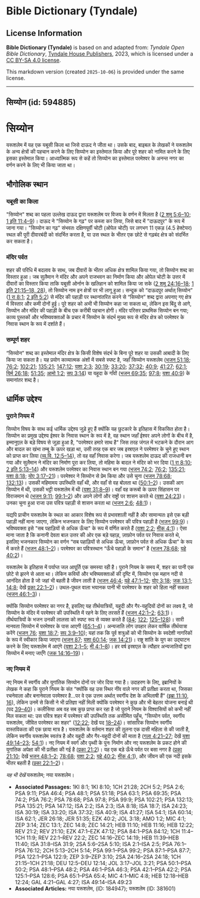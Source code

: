 # Bible Dictionary (Tyndale)

## License Information

**Bible Dictionary (Tyndale)** is based on and adapted from: _Tyndale Open Bible Dictionary_, [Tyndale House Publishers](https://tyndaleopenresources.com/), 2023, which is licensed under a [CC BY-SA 4.0 license](https://creativecommons.org/licenses/by-sa/4.0/legalcode.en).

This markdown version (created `2025-10-06`) is provided under the same license.



--------------------------------

## सिय्योन (id: 594885)

सिय्योन
=======

यरूशलेम में यह एक यबूसी किला था जिसे दाऊद ने जीता था। उसके बाद, बाइबल के लेखकों ने यरूशलेम के अन्य क्षेत्रों की पहचान करने के लिए सिय्योन का इस्तेमाल किया और पूरे शहर को नामित करने के लिए इसका इस्तेमाल किया। आध्यात्मिक रूप से कहें तो सिय्योन का इस्तेमाल परमेश्वर के अनन्त नगर का वर्णन करने के लिए भी किया जाता था।

भौगोलिक स्थान
-------------

### यबूसी का किला

"सिय्योन" शब्द का पहला उल्लेख दाऊद द्वारा यरूशलेम पर विजय के वर्णन में मिलता है ([2 शमू 5:6–10](https://ref.ly/2Sam5:6-2Sam5:10); [1 इति 11:4–9](https://ref.ly/1Chr11:4-1Chr11:9))। दाऊद ने "सिय्योन के गढ़" पर कब्जा कर लिया, जिसे बाद में "दाऊदपुर" के रूप में जाना गया। "सिय्योन का गढ़" संभवतः दक्षिणपूर्वी चोटी (ओपेल चोटी) पर लगभग 11 एकड़ (4\.5 हेक्टेयर) स्थल की पूरी दीवारबंदी को संदर्भित करता है, या उस स्थल के भीतर एक छोटे से गढ़बंद क्षेत्र को संदर्भित कर सकता है। 

### मंदिर पर्वत

शहर की परिधि में बदलाव के साथ, जब दीवारों के भीतर अधिक क्षेत्र शामिल किया गया, तो सिय्योन शब्द का विस्तार हुआ। जब सुलैमान ने मंदिर और अपने राजभवन का निर्माण किया और ओपेल चोटी के उत्तर में दीवारों का विस्तार किया ताकि यबूसी ओर्नान के खलिहान को शामिल किया जा सके ([2 शमू 24:16–18](https://ref.ly/2Sam24:16-2Sam24:18); [1 इति 21:15–18, 28](https://ref.ly/1Chr21:15-1Chr21:18,1Chr21:28)), तो सिय्योन नाम इन क्षेत्रों पर भी लागू हुआ। सन्दूक को “दाऊदपुर अर्थात् सिय्योन” ([1 रा 8:1](https://ref.ly/1Kgs8:1); [2 इति 5:2](https://ref.ly/2Chr5:2)) से मंदिर की पहाड़ी पर स्थानांतरित करने से “सिय्योन” शब्द द्वारा अपनाए गए क्षेत्र में विस्तार और कमी दोनों हुई। पूरे शहर को अभी भी सिय्योन कहा जा सकता था, लेकिन इस बिंदु से आगे, सिय्योन और मंदिर की पहाड़ी के बीच एक करीबी पहचान होगी। मंदिर परिसर प्राथमिक सिय्योन बन गया; काव्य पुस्तकों और भविष्यवक्ताओं के प्रचार में सिय्योन के संदर्भ मुख्य रूप से मंदिर क्षेत्र को परमेश्वर के निवास स्थान के रूप में दर्शाते हैं।

### सम्पूर्ण शहर

“सिय्योन” शब्द का इस्तेमाल मंदिर क्षेत्र के किसी विशेष संदर्भ के बिना पूरे शहर या उसकी आबादी के लिए किया जा सकता है। यह प्रयोग काव्यात्मक अंशों में सबसे स्पष्ट है, जहाँ सिय्योन यरूशलेम ([भजन 51:18](https://ref.ly/Ps51:18); [76:2](https://ref.ly/Ps76:2); [102:21](https://ref.ly/Ps102:21); [135:21](https://ref.ly/Ps135:21); [147:12](https://ref.ly/Ps147:12); [यशा 2:3](https://ref.ly/Isa2:3); [30:19](https://ref.ly/Isa30:19); [33:20](https://ref.ly/Isa33:20); [37:32](https://ref.ly/Isa37:32); [40:9](https://ref.ly/Isa40:9); [41:27](https://ref.ly/Isa41:27); [62:1](https://ref.ly/Isa62:1); [यिर्म 26:18](https://ref.ly/Jer26:18); [51:35](https://ref.ly/Jer51:35); [आमो 1:2](https://ref.ly/Amos1:2); [सप 3:14](https://ref.ly/Zeph3:14)) या यहूदा के गाँवों ([भजन 69:35](https://ref.ly/Ps69:35); [97:8](https://ref.ly/Ps97:8); [यशा 40:9](https://ref.ly/Isa40:9)) के समानांतर शब्द है।

धार्मिक उद्देश्य
----------------

### पुराने नियम में

सिय्योन विषय के साथ कई धार्मिक उद्देश्य जुड़े हुए हैं क्योंकि यह छुटकारे के इतिहास में विकसित होता है। सिय्योन का प्रमुख उद्देश्य ईश्वर के निवास स्थान के रूप में है, वह स्थान जहाँ ईश्वर अपने लोगों के बीच में है, इम्मानुएल के बड़े विषय से जुड़ा हुआ है, "परमेश्वर हमारे साथ है" जिस तरह जंगल में भटकने के दौरान आग और बादल का खंभा तम्बू के ऊपर खड़ा था, उसी तरह एक बार जब इस्राएल ने परमेश्वर के चुने हुए स्थान को प्राप्त कर लिया ([व्य.वि. 12:5–14](https://ref.ly/Deut12:5-Deut12:14)), तो वह वहाँ निवास करेगा। जब यरूशलेम दाऊद की राजधानी बन गया और सुलैमान ने मंदिर का निर्माण पूरा कर लिया, तो महिमा के बादल ने मंदिर को भर दिया ([1 रा 8:10](https://ref.ly/1Kgs8:10); [2 इति 5:13–14](https://ref.ly/2Chr5:13-2Chr5:14)) और यरूशलेम परमेश्वर का निवास स्थान बन गया ([भजन 74:2](https://ref.ly/Ps74:2); [76:2](https://ref.ly/Ps76:2); [135:21](https://ref.ly/Ps135:21); [यशा 8:18](https://ref.ly/Isa8:18); [योए 3:17–21](https://ref.ly/Joel3:17-Joel3:21))। परमेश्वर ने सिय्योन से प्रेम किया और उसे चुना ([भजन 78:68](https://ref.ly/Ps78:68); [132:13](https://ref.ly/Ps132:13))। उसकी महिमामय उपस्थिति वहाँ थी, और वहाँ से वह बोलता था ([50:1–2](https://ref.ly/Ps50:1-Ps50:2))। उसकी आग सिय्योन में थी, उसकी भट्टी यरूशलेम में थी ([यशा 31:8–9](https://ref.ly/Isa31:8-Isa31:9))। वहाँ वह करूबों के ऊपर सिंहासन पर विराजमान थे ([भजन 9:11](https://ref.ly/Ps9:11); [99:1–2](https://ref.ly/Ps99:1-Ps99:2)) और अपने लोगों और राष्ट्रों पर शासन करते थे ([यशा 24:23](https://ref.ly/Isa24:23))। उनका चुना हुआ राजा उस पवित्र पहाड़ी से शासन करता था ([भजन 2:6](https://ref.ly/Ps2:6); [48:1](https://ref.ly/Ps48:1))।

यद्यपि प्राचीन यरूशलेम के स्थल का आकार विशेष रूप से प्रभावशाली नहीं है और सामान्यतः इसे एक बड़ी पहाड़ी नहीं माना जाएगा, लेकिन भजनकार के लिए सिय्योन परमेश्वर की पवित्र पहाड़ी है ([भजन 99:9](https://ref.ly/Ps99:9))। भविष्यवक्ता इसे "सब पहाड़ियों से अधिक ऊँचा" के रूप में वर्णित करते हैं ([यशा 2:2](https://ref.ly/Isa2:2); [मीक 4:1](https://ref.ly/Mic4:1))। ऐसा माना जाता है कि कनानी देवता बाल उत्तर की ओर एक बड़े पहाड़, ज़ाफ़ोन पर्वत पर निवास करते थे, इसलिए भजनकार सिय्योन का वर्णन “सब पहाड़ियों से अधिक ऊँचा, ज़ाफ़ोन पर्वत से अधिक ऊँचा” के रूप में करते हैं ([भजन 48:1–2](https://ref.ly/Ps48:1-Ps48:2))। परमेश्वर का पवित्रस्थान “ऊँचे पहाड़ों के समान” है ([भजन 78:68](https://ref.ly/Ps78:68); [यहे 40:2](https://ref.ly/Ezek40:2))।

यरूशलेम के इतिहास में पर्याप्त जल आपूर्ति एक समस्या रही है। पुराने नियम के समय में, शहर का पानी एक छोटे से झरने से आता था। लेकिन कवियों और भविष्यवक्ताओं की दृष्टि में, सिय्योन एक महान नदी से आनंदित होता है जो जहां भी बहती है जीवन लाती है ([भजन 46:4](https://ref.ly/Ps46:4); [यहे 47:1–12](https://ref.ly/Ezek47:1-Ezek47:12); [योए 3:18](https://ref.ly/Joel3:18); [जक 13:1](https://ref.ly/Zech13:1); [14:8](https://ref.ly/Zech14:8); देखें [प्रका 22:1–2](https://ref.ly/Rev22:1-Rev22:2))। उथल\-पुथल वाला भयानक पानी भी परमेश्वर के शहर को हिला नहीं सकता ([भजन 46:1–3](https://ref.ly/Ps46:1-Ps46:3))।

क्योंकि सिय्योन परमेश्वर का नगर है, इसलिए यह तीर्थयात्रियों, यहूदी और गैर\-यहूदियों दोनों का लक्ष्य है, जो सिय्योन के मंदिर में परमेश्वर की उपस्थिति में रहने के लिए तरसते हैं ([भजन 42:1–2](https://ref.ly/Ps42:1-Ps42:2); [63:1](https://ref.ly/Ps63:1))। तीर्थयात्रियों के भजन उनकी लालसा को स्पष्ट रूप से व्यक्त करते हैं ([84](https://ref.ly/Ps84:1-Ps84:12); [122](https://ref.ly/Ps122:1-Ps122:9); [125–128](https://ref.ly/Ps125:1-Ps128:6))। सारी मानवता सिय्योन में परमेश्वर के पास आएगी ([65:1–4](https://ref.ly/Ps65:1-Ps65:4))। अन्यजाति लोग उपहार लेकर वार्षिक तीर्थयात्रा करेंगे ([भजन 76](https://ref.ly/Ps76:1-Ps76:12); [यशा 18:7](https://ref.ly/Isa18:7); [सप 3:9–10](https://ref.ly/Zeph3:9-Zeph3:10)); यहां तक कि पूर्व शत्रुओं को भी सिय्योन के स्वदेशी नागरिकों के रूप में स्वीकार किया जाएगा ([भजन 87](https://ref.ly/Ps87:1-Ps87:7); [यशा 60:14](https://ref.ly/Isa60:14); [जक 14:21](https://ref.ly/Zech14:21))। राष्ट्र शांति के युग का उद्घाटन करने के लिए यरूशलेम में आएंगे ([यशा 2:1–5](https://ref.ly/Isa2:1-Isa2:5); [मी 4:1–8](https://ref.ly/Mic4:1-Mic4:8))। हर वर्ष इस्राएल के त्यौहार अन्यजातियों द्वारा सिय्योन में मनाए जाएँगे ([जक 14:16–19](https://ref.ly/Zech14:16-Zech14:19))।

### नए नियम में

नए नियम में स्वर्गीय और युगांतिक सिय्योन दोनों पर जोर दिया गया है। उदाहरण के लिए, इब्रानियों के लेखक ने कहा कि पुराने नियम के संत “क्योंकि वह उस स्थिर नींव वाले नगर की प्रतीक्षा करता था, जिसका रचनेवाला और बनानेवाला परमेश्वर है...पर वे एक उत्तम अर्थात् स्वर्गीय देश के अभिलाषी हैं” ([इब्रा 11:10, 16](https://ref.ly/Heb11:10,Heb11:16)), लेकिन उनमें से किसी ने भी प्रतिज्ञा नहीं मिली क्योंकि परमेश्वर ने कुछ और भी बेहतर योजना बनाई थी (पद [39–40](https://ref.ly/Heb11:39-Heb11:40))। कलीसिया अब वह सब कुछ प्राप्त कर रहा है जो पुराने नियम के विश्वासियों को कभी नहीं मिल सकता था: उस पवित्र शहर में परमेश्वर की उपस्थिति तक असीमित पहुँच, "सिय्योन पर्वत, स्वर्गीय यरूशलेम, जीवित परमेश्वर का शहर" ([12:22](https://ref.ly/Heb12:22); देखें पद [18–24](https://ref.ly/Heb12:18-Heb12:24))। सांसारिक सिय्योन स्वर्गीय वास्तविकता की एक छाया मात्र है। यरूशलेम के वर्तमान शहर की तुलना एक दासी महिला से की जाती है, लेकिन स्वर्गीय यरूशलेम स्वतंत्र है और यहूदी और गैर\-यहूदी दोनों की माता है ([गला 4:21–27](https://ref.ly/Gal4:21-Gal4:27); देखें [यशा](https://ref.ly/Isa2:1-Isa2:5) [49:14–23](https://ref.ly/Isa49:14-Isa49:23); [54:1](https://ref.ly/Isa54:1))। नए नियम में स्वर्ग और पृथ्वी के पुनः निर्माण और नए यरूशलेम के प्रकट होने की युगांतिक अपेक्षा की भी प्रतीक्षा की गई है ([प्रका 21:2](https://ref.ly/Rev21:2))। यह एक बड़े ऊँचे पर्वत पर बसा नगर है ([प्रका 21:10](https://ref.ly/Rev21:10); देखें [भजन 48:1–2](https://ref.ly/Ps48:1-Ps48:2); [78:68](https://ref.ly/Ps78:68); [यशा 2:2](https://ref.ly/Isa2:2); [यहे 40:2](https://ref.ly/Ezek40:2); [मीक 4:1](https://ref.ly/Mic4:1)), और जीवन की एक नदी इसके भीतर बहती है ([प्रका 22:1–2](https://ref.ly/Rev22:1-Rev22:2))।

*यह भी देखें* यरूशलेम; नया यरूशलेम। 

* **Associated Passages:** 1KI 8:1; 1KI 8:10; 1CH 21:28; 2CH 5:2; PSA 2:6; PSA 9:11; PSA 46:4; PSA 48:1; PSA 51:18; PSA 63:1; PSA 69:35; PSA 74:2; PSA 76:2; PSA 78:68; PSA 97:8; PSA 99:9; PSA 102:21; PSA 132:13; PSA 135:21; PSA 147:12; ISA 2:2; ISA 2:3; ISA 8:18; ISA 18:7; ISA 24:23; ISA 30:19; ISA 33:20; ISA 37:32; ISA 40:9; ISA 41:27; ISA 54:1; ISA 60:14; ISA 62:1; JER 26:18; JER 51:35; EZK 40:2; JOL 3:18; AMO 1:2; MIC 4:1; ZEP 3:14; ZEC 13:1; ZEC 14:8; ZEC 14:21; HEB 11:10; HEB 11:16; HEB 12:22; REV 21:2; REV 21:10; EZK 47:1–EZK 47:12; PSA 84:1–PSA 84:12; 1CH 11:4–1CH 11:9; REV 22:1–REV 22:2; ZEC 14:16–ZEC 14:19; HEB 11:39–HEB 11:40; ISA 31:8–ISA 31:9; 2SA 5:6–2SA 5:10; ISA 2:1–ISA 2:5; PSA 76:1–PSA 76:12; 2CH 5:13–2CH 5:14; PSA 99:1–PSA 99:2; PSA 87:1–PSA 87:7; PSA 122:1–PSA 122:9; ZEP 3:9–ZEP 3:10; 2SA 24:16–2SA 24:18; 1CH 21:15–1CH 21:18; DEU 12:5–DEU 12:14; JOL 3:17–JOL 3:21; PSA 50:1–PSA 50:2; PSA 48:1–PSA 48:2; PSA 46:1–PSA 46:3; PSA 42:1–PSA 42:2; PSA 125:1–PSA 128:6; PSA 65:1–PSA 65:4; MIC 4:1–MIC 4:8; HEB 12:18–HEB 12:24; GAL 4:21–GAL 4:27; ISA 49:14–ISA 49:23
* **Associated Articles:** नया यरूशलेम, (ID: 184947); यरूशलेम (ID: 381601)

